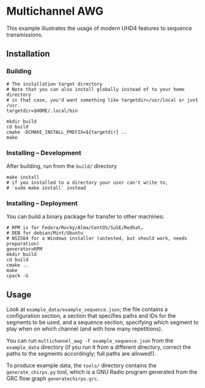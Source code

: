 # Multichannel AWG

This example illustrates the usage of modern UHD4 features to sequence transmissions.

## Installation

### Building

```shell
# The installation target directory
# Note that you can also install globally instead of to your home directory
# in that case, you'd want something like targetdir=/usr/local or just /usr.
targetdir=$HOME/.local/bin

mkdir build
cd build
cmake -DCMAKE_INSTALL_PREFIX=${targetdir} ..
make
```

### Installing – Development

After building, run from the `build/` directory

```shell
make install
# if you installed to a directory your user can't write to,
# `sudo make install` instead
```

### Installing – Deployment

You can build a binary package for transfer to other machines:

```shell
# RPM is for Fedora/Rocky/Alma/CentOS/SuSE/Redhat…
# DEB for debian/Mint/Ubuntu
# NSIS64 for a Windows installer (untested, but should work, needs preparation)
generator=RPM
mkdir build
cd build
cmake ..
make
cpack -G 
```

## Usage

Look at `example_data/example_sequence.json`; the file contains a configuration
section, a section that specifies paths and IDs for the segments to be used,
and a sequence section, specifying which segment to play when on which channel
(and with how many repetitions).

You can run `multichannel_awg -f example_sequence.json` from the `example_data`
directory (if you run it from a different directory, correct the paths to the
segments accordingly; full paths are allowed!).

To produce example data, the `tools/` directory contains the
`generate_chirps.py` tool, which is a GNU Radio program generated from the GRC
flow graph `generatechirps.grc`. 
